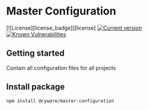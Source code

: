 # Master Configuration

[![License][license_badge]][license]
<a href="https://www.npmjs.com/package/@khulnasoftai-shell">
  <img src="https://img.shields.io/npm/v/@khulnasoft/ai-shell" alt="Current version">
</a>
<a href="https://snyk.io/test/github/cywre/master-configuration">
  <img src="https://snyk.io/test/github/cywre/master-configuration/badge.svg" alt="Known Vulnerabilities">
</a>

## Getting started

Contain all configuration files for all projects


## Install package

```npm
npm install @cyware/master-configuration
```
